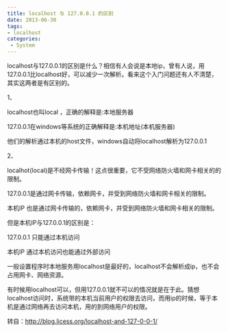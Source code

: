 ```yaml
---
title: localhost 与 127.0.0.1 的区别
date: 2013-06-30
tags:
- localhost
categories:
 - System
---
```



localhost与127.0.0.1的区别是什么？相信有人会说是本地ip，曾有人说，用127.0.0.1比localhost好，可以减少一次解析。看来这个入门问题还有人不清楚，其实这两者是有区别的。<!-- more -->

1、

localhost也叫local ，正确的解释是:本地服务器

127.0.0.1在windows等系统的正确解释是:本机地址(本机服务器)

他们的解析通过本机的host文件，windows自动将localhost解析为127.0.0.1

2、

localhot(local)是不经网卡传输！这点很重要，它不受网络防火墙和网卡相关的的限制。

127.0.0.1是通过网卡传输，依赖网卡，并受到网络防火墙和网卡相关的限制。

本机IP 也是通过网卡传输的，依赖网卡，并受到网络防火墙和网卡相关的限制。

但是本机IP与127.0.0.1的区别是：

127.0.0.1 只能通过本机访问

本机IP 通过本机访问也能通过外部访问

一般设置程序时本地服务用localhost是最好的，localhost不会解析成ip，也不会占用网卡、网络资源。

有时候用localhost可以，但用127.0.0.1就不可以的情况就是在于此。猜想localhost访问时，系统带的本机当前用户的权限去访问，而用ip的时候，等于本机是通过网络再去访问本机，用的到网络用户的权限。

转自：<a title="localhost 与 127.0.0.1 的区别" href="http://blog.licess.org/localhost-and-127-0-0-1/" rel="bookmark">http://blog.licess.org/localhost-and-127-0-0-1/</a>